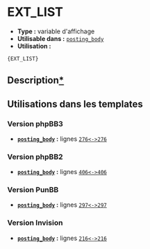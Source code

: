 # EXT_LIST
* __Type :__ variable d'affichage
* __Utilisable dans :__ [`posting_body`](../tpl/posting_body.md#readme)
* __Utilisation :__

```html
{EXT_LIST}
```

## Description[*](https://fa-tvars.appspot.com/var/EXT_LIST)
## Utilisations dans les templates

### Version phpBB3
* __[`posting_body`](../tpl/posting_body.md#readme) :__ lignes [`276`](../src/prosilver/posting_body.tpl#L276)[`<->`](../src/prosilver/posting_body.tpl#L276-L276)[`276`](../src/prosilver/posting_body.tpl#L276)

### Version phpBB2
* __[`posting_body`](../tpl/posting_body.md#readme) :__ lignes [`406`](../src/subsilver/posting_body.tpl#L406)[`<->`](../src/subsilver/posting_body.tpl#L406-L406)[`406`](../src/subsilver/posting_body.tpl#L406)

### Version PunBB
* __[`posting_body`](../tpl/posting_body.md#readme) :__ lignes [`297`](../src/punbb/posting_body.tpl#L297)[`<->`](../src/punbb/posting_body.tpl#L297-L297)[`297`](../src/punbb/posting_body.tpl#L297)

### Version Invision
* __[`posting_body`](../tpl/posting_body.md#readme) :__ lignes [`216`](../src/invision/posting_body.tpl#L216)[`<->`](../src/invision/posting_body.tpl#L216-L216)[`216`](../src/invision/posting_body.tpl#L216)


